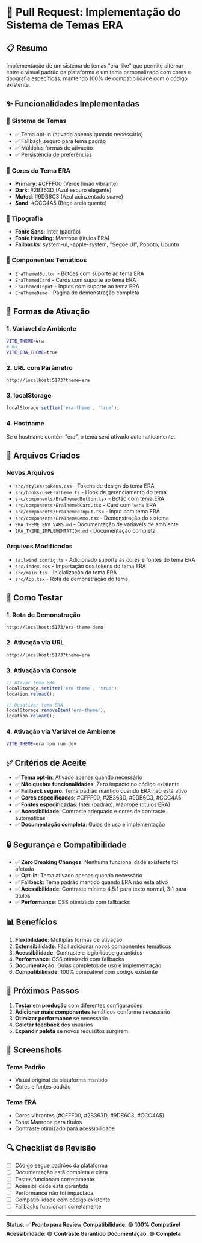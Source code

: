 # 🎨 Pull Request: Implementação do Sistema de Temas ERA

## 📋 Resumo

Implementação de um sistema de temas "era-like" que permite alternar entre o visual padrão da plataforma e um tema personalizado com cores e tipografia específicas, mantendo 100% de compatibilidade com o código existente.

## ✨ Funcionalidades Implementadas

### 🎨 **Sistema de Temas**
- ✅ Tema opt-in (ativado apenas quando necessário)
- ✅ Fallback seguro para tema padrão
- ✅ Múltiplas formas de ativação
- ✅ Persistência de preferências

### 🎯 **Cores do Tema ERA**
- **Primary**: #CFFF00 (Verde limão vibrante)
- **Dark**: #2B363D (Azul escuro elegante)  
- **Muted**: #9DB6C3 (Azul acinzentado suave)
- **Sand**: #CCC4A5 (Bege areia quente)

### 📝 **Tipografia**
- **Fonte Sans**: Inter (padrão)
- **Fonte Heading**: Manrope (títulos ERA)
- **Fallbacks**: system-ui, -apple-system, "Segoe UI", Roboto, Ubuntu

### 🔧 **Componentes Temáticos**
- `EraThemedButton` - Botões com suporte ao tema ERA
- `EraThemedCard` - Cards com suporte ao tema ERA
- `EraThemedInput` - Inputs com suporte ao tema ERA
- `EraThemeDemo` - Página de demonstração completa

## 🚀 Formas de Ativação

### 1. **Variável de Ambiente**
```bash
VITE_THEME=era
# ou
VITE_ERA_THEME=true
```

### 2. **URL com Parâmetro**
```
http://localhost:5173?theme=era
```

### 3. **localStorage**
```javascript
localStorage.setItem('era-theme', 'true');
```

### 4. **Hostname**
Se o hostname contém "era", o tema será ativado automaticamente.

## 📁 Arquivos Criados

### **Novos Arquivos**
- `src/styles/tokens.css` - Tokens de design do tema ERA
- `src/hooks/useEraTheme.ts` - Hook de gerenciamento do tema
- `src/components/EraThemedButton.tsx` - Botão com tema ERA
- `src/components/EraThemedCard.tsx` - Card com tema ERA
- `src/components/EraThemedInput.tsx` - Input com tema ERA
- `src/components/EraThemeDemo.tsx` - Demonstração do sistema
- `ERA_THEME_ENV_VARS.md` - Documentação de variáveis de ambiente
- `ERA_THEME_IMPLEMENTATION.md` - Documentação completa

### **Arquivos Modificados**
- `tailwind.config.ts` - Adicionado suporte às cores e fontes do tema ERA
- `src/index.css` - Importação dos tokens do tema ERA
- `src/main.tsx` - Inicialização do tema ERA
- `src/App.tsx` - Rota de demonstração do tema

## 🧪 Como Testar

### **1. Rota de Demonstração**
```
http://localhost:5173/era-theme-demo
```

### **2. Ativação via URL**
```
http://localhost:5173?theme=era
```

### **3. Ativação via Console**
```javascript
// Ativar tema ERA
localStorage.setItem('era-theme', 'true');
location.reload();

// Desativar tema ERA
localStorage.removeItem('era-theme');
location.reload();
```

### **4. Ativação via Variável de Ambiente**
```bash
VITE_THEME=era npm run dev
```

## ✅ Critérios de Aceite

- ✅ **Tema opt-in**: Ativado apenas quando necessário
- ✅ **Não quebra funcionalidades**: Zero impacto no código existente
- ✅ **Fallback seguro**: Tema padrão mantido quando ERA não está ativo
- ✅ **Cores especificadas**: #CFFF00, #2B363D, #9DB6C3, #CCC4A5
- ✅ **Fontes especificadas**: Inter (padrão), Manrope (títulos ERA)
- ✅ **Acessibilidade**: Contraste adequado e cores de contraste automáticas
- ✅ **Documentação completa**: Guias de uso e implementação

## 🔒 Segurança e Compatibilidade

- ✅ **Zero Breaking Changes**: Nenhuma funcionalidade existente foi afetada
- ✅ **Opt-in**: Tema ativado apenas quando necessário
- ✅ **Fallback**: Tema padrão mantido quando ERA não está ativo
- ✅ **Acessibilidade**: Contraste mínimo 4.5:1 para texto normal, 3:1 para títulos
- ✅ **Performance**: CSS otimizado com fallbacks

## 📊 Benefícios

1. **Flexibilidade**: Múltiplas formas de ativação
2. **Extensibilidade**: Fácil adicionar novos componentes temáticos
3. **Acessibilidade**: Contraste e legibilidade garantidos
4. **Performance**: CSS otimizado com fallbacks
5. **Documentação**: Guias completos de uso e implementação
6. **Compatibilidade**: 100% compatível com código existente

## 🎯 Próximos Passos

1. **Testar em produção** com diferentes configurações
2. **Adicionar mais componentes** temáticos conforme necessário
3. **Otimizar performance** se necessário
4. **Coletar feedback** dos usuários
5. **Expandir paleta** se novos requisitos surgirem

## 📸 Screenshots

### **Tema Padrão**
- Visual original da plataforma mantido
- Cores e fontes padrão

### **Tema ERA**
- Cores vibrantes (#CFFF00, #2B363D, #9DB6C3, #CCC4A5)
- Fonte Manrope para títulos
- Contraste otimizado para acessibilidade

## 🔍 Checklist de Revisão

- [ ] Código segue padrões da plataforma
- [ ] Documentação está completa e clara
- [ ] Testes funcionam corretamente
- [ ] Acessibilidade está garantida
- [ ] Performance não foi impactada
- [ ] Compatibilidade com código existente
- [ ] Fallbacks funcionam corretamente

---

**Status**: ✅ **Pronto para Review**
**Compatibilidade**: 🟢 **100% Compatível**
**Acessibilidade**: 🟢 **Contraste Garantido**
**Documentação**: 🟢 **Completa**

















